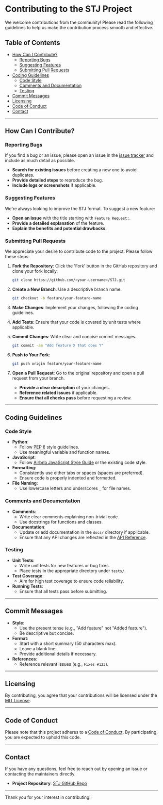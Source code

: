 # Contributing to the STJ Project

We welcome contributions from the community! Please read the following guidelines to help us make the contribution process smooth and effective.

## Table of Contents

- [How Can I Contribute?](#how-can-i-contribute)
  - [Reporting Bugs](#reporting-bugs)
  - [Suggesting Features](#suggesting-features)
  - [Submitting Pull Requests](#submitting-pull-requests)
- [Coding Guidelines](#coding-guidelines)
  - [Code Style](#code-style)
  - [Comments and Documentation](#comments-and-documentation)
  - [Testing](#testing)
- [Commit Messages](#commit-messages)
- [Licensing](#licensing)
- [Code of Conduct](#code-of-conduct)
- [Contact](#contact)

---

## How Can I Contribute?

### Reporting Bugs

If you find a bug or an issue, please open an issue in the [issue tracker](https://github.com/yaniv-golan/STJ/issues) and include as much detail as possible.

- **Search for existing issues** before creating a new one to avoid duplicates.
- **Provide detailed steps** to reproduce the bug.
- **Include logs or screenshots** if applicable.

### Suggesting Features

We're always looking to improve the STJ format. To suggest a new feature:

- **Open an issue** with the title starting with `Feature Request:`.
- **Provide a detailed explanation** of the feature.
- **Explain the benefits and potential drawbacks**.

### Submitting Pull Requests

We appreciate your desire to contribute code to the project. Please follow these steps:

1. **Fork the Repository**: Click the 'Fork' button in the GitHub repository and clone your fork locally.

   ```bash
   git clone https://github.com/<your-username>/STJ.git
   ```

2. **Create a New Branch**: Use a descriptive branch name.

   ```bash
   git checkout -b feature/your-feature-name
   ```

3. **Make Changes**: Implement your changes, following the coding guidelines.

4. **Add Tests**: Ensure that your code is covered by unit tests where applicable.

5. **Commit Changes**: Write clear and concise commit messages.

   ```bash
   git commit -am "Add feature X that does Y"
   ```

6. **Push to Your Fork**:

   ```bash
   git push origin feature/your-feature-name
   ```

7. **Open a Pull Request**: Go to the original repository and open a pull request from your branch.

   - **Provide a clear description** of your changes.
   - **Reference related issues** if applicable.
   - **Ensure that all checks pass** before requesting a review.

---

## Coding Guidelines

### Code Style

- **Python**:
  - Follow [PEP 8](https://www.python.org/dev/peps/pep-0008/) style guidelines.
  - Use meaningful variable and function names.
- **JavaScript**:
  - Follow [Airbnb JavaScript Style Guide](https://github.com/airbnb/javascript) or the existing code style.
- **Formatting**:
  - Consistently use either tabs or spaces (spaces are preferred).
  - Ensure code is properly indented and formatted.
- **File Naming**:
  - Use lowercase letters and underscores `_` for file names.

### Comments and Documentation

- **Comments**:
  - Write clear comments explaining non-trivial code.
  - Use docstrings for functions and classes.
- **Documentation**:
  - Update or add documentation in the `docs/` directory if applicable.
  - Ensure that any API changes are reflected in the [API Reference](./docs/api-reference.md).

### Testing

- **Unit Tests**:
  - Write unit tests for new features or bug fixes.
  - Place tests in the appropriate directory under `tests/`.
- **Test Coverage**:
  - Aim for high test coverage to ensure code reliability.
- **Running Tests**:
  - Ensure that all tests pass before submitting.

---

## Commit Messages

- **Style**:
  - Use the present tense (e.g., "Add feature" not "Added feature").
  - Be descriptive but concise.
- **Format**:
  - Start with a short summary (50 characters max).
  - Leave a blank line.
  - Provide additional details if necessary.
- **References**:
  - Reference relevant issues (e.g., `Fixes #123`).

---

## Licensing

By contributing, you agree that your contributions will be licensed under the [MIT License](./LICENSE).

---

## Code of Conduct

Please note that this project adheres to a [Code of Conduct](./CODE_OF_CONDUCT.md). By participating, you are expected to uphold this code.

---

## Contact

If you have any questions, feel free to reach out by opening an issue or contacting the maintainers directly.

- **Project Repository**: [STJ GitHub Repo](https://github.com/yaniv-golan/STJ)

---

Thank you for your interest in contributing!
